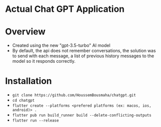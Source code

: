 # Actual Chat GPT Application

# Overview

- Created using the new "gpt-3.5-turbo" AI model
- By default, the api does not remember conversations, the solution was to send with each message, a list of previous history messages to the model so it responds correctly.

# Installation

- `git clone https://github.com/HoussemBousmaha/chatgpt.git`
- `cd chatgpt`
- `flutter create --platforms <prefered platforms (ex: macos, ios, android)> .`
- `flutter pub run build_runner build --delete-conflicting-outputs`
- `flutter run --release`
